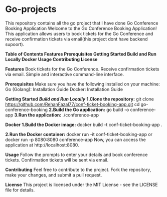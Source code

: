 # Go-projects
This  repository contains all the go project that I have done
Go Conference Booking Application
Welcome to the Go Conference Booking Application! This application allows users to book tickets for the Go Conference and receive confirmation tickets via email(this project dont have backend supoort).

**Table of Contents
Features
Prerequisites
Getting Started
Build and Run Locally
Docker
Usage
Contributing
License**


**Features**
Book tickets for the Go Conference.
Receive confirmation tickets via email.
Simple and interactive command-line interface.

**Prerequisites**
Make sure you have the following installed on your machine:
Go (Golang): Installation Guide
Docker: Installation Guide

**Getting Started**
***Build and Run Locally***
**1.Clone the repository:** 
git clone https://github.com/RehanFazal77/conf-ticket-booking-app.git
cd go-conference-booking
**2.Build the Go application:**
go build -o conference-app
**3.Run the application:**
./conference-app

**Docker**
**1.Build the Docker image:**
docker build -t conf-ticket-booking-app .

**2.Run the Docker container:**
docker run -it conf-ticket-booking-app
or 
docker run -p 8080:8080 conference-app
Now, you can access the application at http://localhost:8080.


**Usage**
Follow the prompts to enter your details and book conference tickets.
Confirmation tickets will be sent via email.

**Contributing**
Feel free to contribute to the project. Fork the repository, make your changes, and submit a pull request.

**License**
This project is licensed under the MIT License - see the LICENSE file for details.

